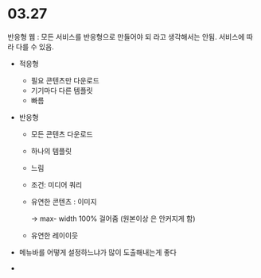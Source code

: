 # 03.27

반응형 웹 : 모든 서비스를 반응형으로 만들어야 되 라고 생각해서는 안됨. 서비스에 따라 다를 수 있음.

- 적응형 

  - 필요 콘텐츠만 다운로드
  - 기기마다 다른 템플릿
  - 빠름

- 반응형

  - 모든 콘텐츠 다운로드
  
  - 하나의 템플릿
  
  - 느림
  
  - 조건: 미디어 쿼리 
  
  - 유연한 콘텐츠 : 이미지 
  
    -> max- width 100% 걸어줌 (원본이상 은 안커지게 함)
  
  - 유연한 레이이웃
  
- 메뉴바를 어떻게 설정하느냐가 많이 도출해내는게 좋다

- 